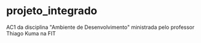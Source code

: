 # projeto_integrado
AC1 da disciplina "Ambiente de Desenvolvimento" ministrada pelo professor Thiago Kuma na FIT
